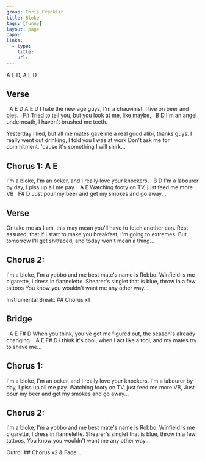 ```yaml
---
group: Chris Franklin
title: Bloke
tags: [funny]
layout: page
capo: 
links: 
  - type: 
    title: 
    url: 
---
```



 A E D, A E D

## Verse
&nbsp;       A                    E D                    A                     E D
I hate the new age guys,  I'm a chauvinist, I live on beer and pies.
&nbsp;                          F#
Tried to tell you, but you look at me, like maybe,
&nbsp;        B              D
I'm an angel underneath, I haven't brushed me teeth.

Yesterday I lied, but all me mates gave me a real good alibi, thanks guys.
I really went out drinking, I told you I was at work
Don't ask me for commitment, 'cause it's something I will shirk...

## Chorus 1:   A                          E
I'm a bloke, I'm an ocker, and I really love your knockers.
&nbsp;     B                  D
I'm a labourer by day, I piss up all me pay.
&nbsp;        A                 E
Watching footy on TV, just feed me more VB
&nbsp;            F#                             D
Just pour my beer and get my smokes and go away...

## Verse
Or take me as I am, this may mean you'll have to fetch another can.
Rest assured, that if I start to make you breakfast, I'm going to extremes.
But tomorrow I'll get shitfaced, and today won't mean a thing...

## Chorus 2:
I'm a bloke, I'm a yobbo and me best mate's name is Robbo.
Winfield is me cigarette, I dress in flannelette.
Shearer's singlet that is blue, throw in a few tattoos
You know you wouldn't want me any other way...

Instrumental Break: ## Chorus x1

## Bridge
&nbsp;   A                     E                          F#                  D
When you think, you've got me figured out, the season's already changing.
&nbsp;   A                           E                       F#                 D
I think it's cool, when I act like a tool, and my mates try to shave me...

## Chorus 1:
I'm a bloke, I'm an ocker, and I really love your knockers.
I'm a labourer by day, I piss up all me pay.
Watching footy on TV, just feed me more VB,
Just pour my beer and get my smokes and go away...

## Chorus 2:
I'm a bloke, I'm a yobbo and me best mate's name is Robbo.
Winfield is me cigarette, I dress in flannelette.
Shearer's singlet that is blue, throw in a few tattoos,
You know you wouldn't want me any other way...

Outro: ## Chorus x2 & Fade...

